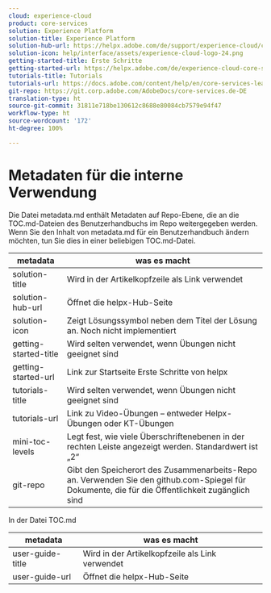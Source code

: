 ```yaml
---
cloud: experience-cloud
product: core-services
solution: Experience Platform
solution-title: Experience Platform
solution-hub-url: https://helpx.adobe.com/de/support/experience-cloud/core-services.html
solution-icon: help/interface/assets/experience-cloud-logo-24.png
getting-started-title: Erste Schritte
getting-started-url: https://helpx.adobe.com/de/experience-cloud-core-services/get-started.html
tutorials-title: Tutorials
tutorials-url: https://docs.adobe.com/content/help/en/core-services-learn/tutorials/overview.html
git-repo: https://git.corp.adobe.com/AdobeDocs/core-services.de-DE
translation-type: ht
source-git-commit: 31811e718be130612c8688e80084cb7579e94f47
workflow-type: ht
source-wordcount: '172'
ht-degree: 100%

---
```



# Metadaten für die interne Verwendung

Die Datei metadata.md enthält Metadaten auf Repo-Ebene, die an die TOC.md-Dateien des Benutzerhandbuchs im Repo weitergegeben werden. Wenn Sie den Inhalt von metadata.md für ein Benutzerhandbuch ändern möchten, tun Sie dies in einer beliebigen TOC.md-Datei.

| metadata | was es macht |
|--- |--- |
| solution-title | Wird in der Artikelkopfzeile als Link verwendet |
| solution-hub-url | Öffnet die helpx-Hub-Seite |
| solution-icon | Zeigt Lösungssymbol neben dem Titel der Lösung an. Noch nicht implementiert |
| getting-started-title | Wird selten verwendet, wenn Übungen nicht geeignet sind |
| getting-started-url | Link zur Startseite Erste Schritte von helpx |
| tutorials-title | Wird selten verwendet, wenn Übungen nicht geeignet sind |
| tutorials-url | Link zu Video-Übungen – entweder Helpx-Übungen oder KT-Übungen |
| mini-toc-levels | Legt fest, wie viele Überschriftenebenen in der rechten Leiste angezeigt werden. Standardwert ist „2“ |
| git-repo | Gibt den Speicherort des Zusammenarbeits-Repo an. Verwenden Sie den github.com-Spiegel für Dokumente, die für die Öffentlichkeit zugänglich sind |

In der Datei TOC.md

| metadata | was es macht |
|--- |--- |
| user-guide-title | Wird in der Artikelkopfzeile als Link verwendet |
| user-guide-url | Öffnet die helpx-Hub-Seite |

